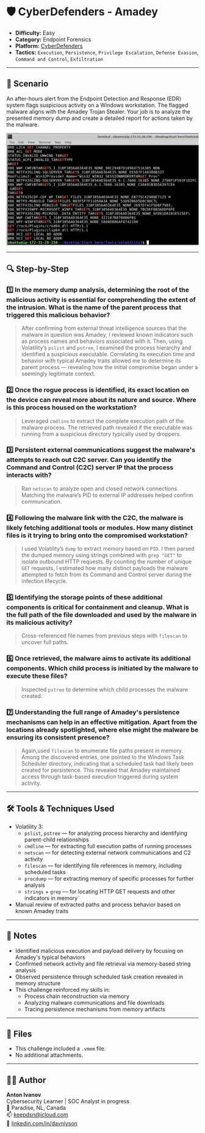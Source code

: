
# 🛡️ CyberDefenders - Amadey

- **Difficulty:** Easy  
- **Category:** Endpoint Forensics
- **Platform:** [CyberDefenders](https://cyberdefenders.org/dashboard/)
- **Tactics:**  `Execution`, `Persistence`, `Privilege Escalation`, `Defense Evasion`, `Command and Control`, `Exfiltration`
  
---

## 📌 Scenario

An after-hours alert from the Endpoint Detection and Response (EDR) system flags suspicious activity on a Windows workstation. The flagged malware aligns with the Amadey Trojan Stealer. Your job is to analyze the presented memory dump and create a detailed report for actions taken by the malware.

![Cyberdefenders screenshot](./amad_screen.png)

---

## 🔍 Step-by-Step

### 1️⃣ In the memory dump analysis, determining the root of the malicious activity is essential for comprehending the extent of the intrusion. What is the name of the parent process that triggered this malicious behavior?

> After confirming from external threat intelligence sources that the malware in question was Amadey, I reviewed known indicators such as process names and behaviors associated with it. Then, using Volatility’s `pslist` and `pstree`, I examined the process hierarchy and identified a suspicious executable. Correlating its execution time and behavior with typical Amadey traits allowed me to determine its parent process — revealing how the initial compromise began under a seemingly legitimate context.

### 2️⃣ Once the rogue process is identified, its exact location on the device can reveal more about its nature and source. Where is this process housed on the workstation?

> Leveraged `cmdline` to extract the complete execution path of the malware process. The retrieved path revealed if the executable was running from a suspicious directory typically used by droppers.

### 3️⃣ Persistent external communications suggest the malware's attempts to reach out C2C server. Can you identify the Command and Control (C2C) server IP that the process interacts with?

> Ran `netscan` to analyze open and closed network connections. Matching the malware’s PID to external IP addresses helped confirm communication.

### 4️⃣ Following the malware link with the C2C, the malware is likely fetching additional tools or modules. How many distinct files is it trying to bring onto the compromised workstation?

> I used Volatility’s `dump` to extract memory based on `PID`. I then parsed the dumped memory using strings combined with `grep "GET"` to isolate outbound HTTP requests. By counting the number of unique `GET` requests, I estimated how many distinct payloads the malware attempted to fetch from its Command and Control server during the infection lifecycle.

### 5️⃣ Identifying the storage points of these additional components is critical for containment and cleanup. What is the full path of the file downloaded and used by the malware in its malicious activity?

> Cross-referenced file names from previous steps with `filescan` to uncover full paths. 

### 6️⃣ Once retrieved, the malware aims to activate its additional components. Which child process is initiated by the malware to execute these files?

> Inspected `pstree` to determine which child processes the malware created.

### 7️⃣ Understanding the full range of Amadey's persistence mechanisms can help in an effective mitigation. Apart from the locations already spotlighted, where else might the malware be ensuring its consistent presence?

> Again,used `filescan` to enumerate file paths present in memory. Among the discovered entries, one pointed to the Windows Task Scheduler directory, indicating that a scheduled task had likely been created for persistence. This revealed that Amadey maintained access through task-based execution triggered during system activity.

---

## 🛠 Tools & Techniques Used

- Volatility 3:
  - `pslist`, `pstree` — for analyzing process hierarchy and identifying parent-child relationships 
  - `cmdline` — for extracting full execution paths of running processes 
  - `netscan` — for detecting external network communications and C2 activity
  - `filescan` — for identifying file references in memory, including scheduled tasks
  - `procdump` — for extracting memory of specific processes for further analysis
  - `strings` + `grep` — for locating HTTP GET requests and other indicators in memory`
- Manual review of extracted paths and process behavior based on known Amadey traits

---

## 🧠 Notes

- Identified malicious execution and payload delivery by focusing on Amadey's typical behaviors
- Confirmed network activity and file retrieval via memory-based string analysis
- Observed persistence through scheduled task creation revealed in memory structure
- This challenge reinforced my skills in:
  - Process chain reconstruction via memory
  - Analyzing malware communications and file downloads
  - Tracing persistence mechanisms from memory artifacts

---

## 📂 Files

- This challenge included a `.vmem` file.
- No additional attachments.

---

## 🧑‍💻 Author

**Anton Ivanov**  
Cybersecurity Learner | SOC Analyst in progress  
📍 Paradise, NL, Canada  
📫 [keepdsn@icloud.com](mailto:keepdsn@icloud.com)  
🔗 [linkedin.com/in/davniyson](https://linkedin.com/in/davniyson)
